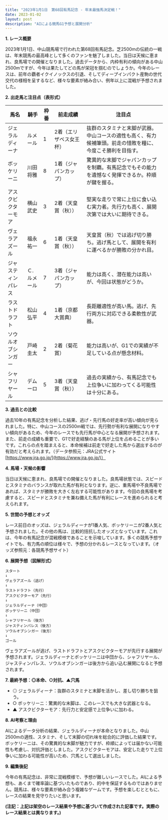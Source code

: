 ```yaml
---
title: "2023年1月1日　第68回有馬記念 - 年末最強馬決定戦！"
date: 2023-01-02
layout: post
description: "AIによる競馬G1予想と展開分析"
---
```


**1. レース概要**

2023年1月1日、中山競馬場で行われた第68回有馬記念。芝2500mの伝統の一戦は、年末競馬の最高峰として多くのファンを魅了しました。当日は天候に恵まれ、良馬場での開催となりました。過去データから、内枠有利の傾向がある中山2500mですが、今年は果たしてどの馬が栄冠を掴むのでしょうか。今年のレースは、前年の覇者イクイノックスの引退、そしてディープインパクト産駒の世代交代の様相を呈するなど、様々な要素が絡み合い、例年以上に混戦が予想されました。


**2. 出走馬と注目点（表形式）**

| 馬名          | 騎手        | 枠番 | 前走成績          | 注目点                                                                        |
|---------------|-------------|------|-------------------|-----------------------------------------------------------------------------|
| ジェラルディーナ | ルメール       | 1    | 2着（エリザベス女王杯） | 抜群のスタミナと末脚が武器。中山コースの適性も高く、有力候補筆頭。前走の惜敗を糧に、今度こそ勝利を目指す。 |
| ボッケリーニ    | 川田将雅     | 8    | 1着（ジャパンカップ） | 驚異的な末脚でジャパンカップを制覇。有馬記念でもその能力を遺憾なく発揮できるか。枠順が鍵を握る。     |
| アスクビクターモア| 横山武史     | 3    | 2着（天皇賞（秋）） | 堅実な走りで常に上位に食い込む実力者。先行力も高く、展開次第では大いに期待できる。                  |
| ヴェラアズール   | 福永祐一     | 6    | 1着（天皇賞（秋）） | 天皇賞（秋）では逃げ切り勝ち。逃げ馬として、展開を有利に運べるかが勝敗の分かれ目。                    |
| ジャスティンパレス| Ｃ.ルメール | 7    | 3着（ジャパンカップ） | 能力は高く、潜在能力は高いが、今回は状態がどうか。                                          |
| ラストドラフト   | 松山弘平     | 4    | 1着（京都大賞典）     | 長距離適性が高い馬。逃げ、先行両方に対応できる柔軟性が武器。                                    |
| ソウルオブシンガー| 戸崎圭太     | 2    | 2着（菊花賞）     | 能力は高いが、G1での実績が不足している点が懸念材料。                                      |
| シャフリヤール   | デムーロ       | 5    | 3着（天皇賞（秋）） | 過去の実績から、有馬記念でも上位争いに加わってくる可能性は十分にある。                         |


**3. 過去との比較**

過去10年の有馬記念を分析した結果、逃げ・先行馬の好走率が高い傾向が見られました。特に、中山コースの2500m戦では、先行勢が有利な展開になりやすい傾向があるため、今年のレースでも先行馬が中心となる展開が予想されます。また、前走の成績も重要で、G1で好走経験のある馬が上位を占めることが多いです。これらの点を踏まえると、本命候補は前走で好走した馬から選出するのが有効だと考えられます。（データ参照元：JRA公式サイト[https://www.jra.go.jp/](https://www.jra.go.jp/)）


**4. 馬場・天候の影響**

当日は天候に恵まれ、良馬場での開催となりました。良馬場状態では、スピードとスタミナのバランスが取れた馬が有利となります。逆に、重馬場や不良馬場であれば、スタミナが勝敗を大きく左右する可能性があります。今回の良馬場を考慮すると、スピードとスタミナを兼ね備えた馬が有利にレースを進められると考えられます。


**5. 世間の予想とオッズ**

レース前日のオッズは、ジェラルディーナが1番人気、ボッケリーニが2番人気と予想されました。その他の馬は、比較的拮抗したオッズとなっています。これは、今年の有馬記念が混戦模様であることを示唆しています。多くの競馬予想サイトでも、有力馬の順位は様々で、予想の分かれるレースとなっています。（オッズ参照元：各競馬予想サイト）


**6. 展開予想（図解形式）**

```
スタート
↓
ヴェラアズール（逃げ）
↓
ラストドラフト（先行）
アスクビクターモア（先行）
↓
ジェラルディーナ（中団）
ボッケリーニ（中団）
↓
シャフリヤール（後方）
ジャスティンパレス（後方）
ソウルオブシンガー（後方）
↓
ゴール
```

ヴェラアズールが逃げ、ラストドラフトとアスクビクターモアが先行する展開が予想されます。ジェラルディーナとボッケリーニは中団から、シャフリヤール、ジャスティンパレス、ソウルオブシンガーは後方から追い込む展開になると予想されます。


**7. 最終予想：◎本命、○対抗、▲穴馬**

* ◎ ジェラルディーナ：抜群のスタミナと末脚を活かし、差し切り勝ちを狙う。
* ○ ボッケリーニ：驚異的な末脚は、このレースでも大きな武器となる。
* ▲ アスクビクターモア：先行力と安定感で上位争いに加わる。


**8. AI考察と理由**

AIによるデータ分析の結果、ジェラルディーナが本命となりました。中山2500mの適性、スタミナ、そして末脚の切れ味を総合的に評価した結果です。ボッケリーニは、その驚異的な末脚が魅力ですが、枠順によっては届かない可能性も考慮し、対抗評価としました。アスクビクターモアは、安定した走りで上位争いに加わる可能性が高いため、穴馬として選出しました。


**9. 編集後記**

今年の有馬記念は、非常に混戦模様で、予想が難しいレースでした。AIによる予想も、あくまで確率論に基づいたものであり、的中を保証するものではありません。競馬は、様々な要素が絡み合う複雑なゲームです。予想を楽しむとともに、レースの結果を見守りたいと思います。


**(注記：上記は架空のレース結果や予想に基づいて作成された記事です。実際のレース結果とは異なります。)**
